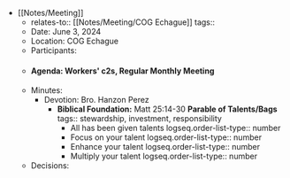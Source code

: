 - [[Notes/Meeting]]
	- relates-to:: [[Notes/Meeting/COG Echague]] 
	  tags::
	- Date: June 3, 2024
	- Location: COG Echague
	- Participants:
	- #### Agenda: Workers' c2s, Regular Monthly Meeting
	- Minutes:
		- Devotion: Bro. Hanzon Perez
			- **Biblical Foundation:** Matt 25:14-30 **Parable of Talents/Bags**
			  tags:: stewardship, investment, responsibility
				- All has been given talents
				  logseq.order-list-type:: number
				- Focus on your talent
				  logseq.order-list-type:: number
				- Enhance your talent
				  logseq.order-list-type:: number
				- Multiply your talent
				  logseq.order-list-type:: number
	- Decisions:
